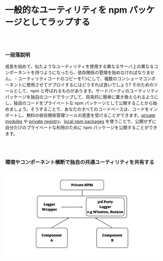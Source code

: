 # 一般的なユーティリティを npm パッケージとしてラップする

<br/><br/>

### 一段落説明

成長を始めて、似たようなユーティリティを使用する異なるサーバ上の異なるコンポーネントを持つようになったら、依存関係の管理を始めなければなりません。 - ユーティリティコードのコピーを1つにして、複数のコンシューマコンポーネントに使用させてデプロイするにはどうすれば良いでしょう? そのためのツールとして、npm と呼ばれるものがあります。サードパーティのユーティリティパッケージを独自のコードでラップして、将来的に簡単に置き換えられるようにし、独自のコードをプライベートな npm パッケージとして公開することから始めましょう。そうすることで、あなたのすべてのコードベースは、コードをインポートし、無料の依存関係管理ツールの恩恵を受けることができます。[private modules](https://docs.npmjs.com/private-modules/intro) や [private registry](https://npme.npmjs.com/docs/tutorials/npm-enterprise-with-nexus.html)、[local npm packages](https://medium.com/@arnaudrinquin/build-modular-application-with-npm-local-modules-dfc5ff047bcc) を使うことで、公開せずに自分だけのプライベートな利用のために npm パッケージを公開することができます。

<br/><br/>

### 環境やコンポーネント横断で独自の共通ユーティリティを共有する

![alt text](https://github.com/goldbergyoni/nodebestpractices/blob/master/assets/images/Privatenpm.png "コンポーネントでソリューションを構築する")
